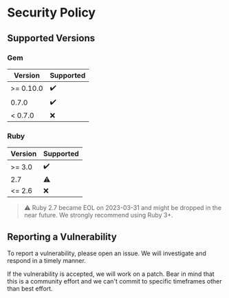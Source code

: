 # Security Policy

## Supported Versions

### Gem
| Version      | Supported          |
| ------------ | ------------------ |
| >= 0.10.0    | :heavy_check_mark: |
|    0.7.0     | :heavy_check_mark: |
| <  0.7.0      | :x:                |

### Ruby
| Version      | Supported          |
| ------------ | ------------------ |
| >= 3.0       | :heavy_check_mark: |
|    2.7       | :warning: |
| <= 2.6       | :x:                |

> :warning: Ruby 2.7 became EOL on 2023-03-31 and might be dropped in the near
>  future. We strongly recommend using Ruby 3+. 

## Reporting a Vulnerability

To report a vulnerability, please open an issue. We will investigate and 
respond in a timely manner.

If the vulnerability is accepted, we will work on a patch. Bear in mind
that this is a community effort and we can't commit to specific timeframes
other than best effort.
